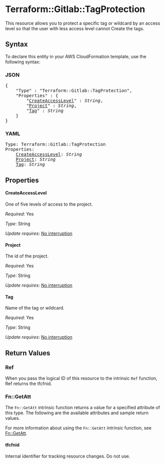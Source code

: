 # Terraform::Gitlab::TagProtection

This resource allows you to protect a specific tag or wildcard by an access level so that the user with less access level cannot Create the tags.

## Syntax

To declare this entity in your AWS CloudFormation template, use the following syntax:

### JSON

<pre>
{
    "Type" : "Terraform::Gitlab::TagProtection",
    "Properties" : {
        "<a href="#createaccesslevel" title="CreateAccessLevel">CreateAccessLevel</a>" : <i>String</i>,
        "<a href="#project" title="Project">Project</a>" : <i>String</i>,
        "<a href="#tag" title="Tag">Tag</a>" : <i>String</i>
    }
}
</pre>

### YAML

<pre>
Type: Terraform::Gitlab::TagProtection
Properties:
    <a href="#createaccesslevel" title="CreateAccessLevel">CreateAccessLevel</a>: <i>String</i>
    <a href="#project" title="Project">Project</a>: <i>String</i>
    <a href="#tag" title="Tag">Tag</a>: <i>String</i>
</pre>

## Properties

#### CreateAccessLevel

One of five levels of access to the project.

_Required_: Yes

_Type_: String

_Update requires_: [No interruption](https://docs.aws.amazon.com/AWSCloudFormation/latest/UserGuide/using-cfn-updating-stacks-update-behaviors.html#update-no-interrupt)

#### Project

The id of the project.

_Required_: Yes

_Type_: String

_Update requires_: [No interruption](https://docs.aws.amazon.com/AWSCloudFormation/latest/UserGuide/using-cfn-updating-stacks-update-behaviors.html#update-no-interrupt)

#### Tag

Name of the tag or wildcard.

_Required_: Yes

_Type_: String

_Update requires_: [No interruption](https://docs.aws.amazon.com/AWSCloudFormation/latest/UserGuide/using-cfn-updating-stacks-update-behaviors.html#update-no-interrupt)

## Return Values

### Ref

When you pass the logical ID of this resource to the intrinsic `Ref` function, Ref returns the tfcfnid.

### Fn::GetAtt

The `Fn::GetAtt` intrinsic function returns a value for a specified attribute of this type. The following are the available attributes and sample return values.

For more information about using the `Fn::GetAtt` intrinsic function, see [Fn::GetAtt](https://docs.aws.amazon.com/AWSCloudFormation/latest/UserGuide/intrinsic-function-reference-getatt.html).

#### tfcfnid

Internal identifier for tracking resource changes. Do not use.


